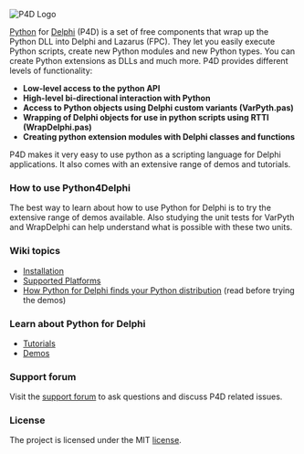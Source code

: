 ![P4D Logo](https://github.com/pyscripter/python4delphi/wiki/Images/Python4Delphi(wide-transparent).png)

[Python](https://www.python.org) for [Delphi](https://www.delphi.com/) (P4D) is a set of free components that wrap up the Python DLL into Delphi and Lazarus (FPC). They let you easily execute Python scripts, create new Python modules and new Python types. You can create Python extensions as DLLs and much more. P4D provides different levels of functionality:

  * **Low-level access to the python API**
  * **High-level bi-directional interaction with Python**
  * **Access to Python objects using Delphi custom variants (VarPyth.pas)**
  * **Wrapping of Delphi objects for use in python scripts using RTTI (WrapDelphi.pas)**
  * **Creating python extension modules with Delphi classes and functions**

P4D makes it very easy to use python as a scripting language for Delphi applications. It also comes with an extensive range of demos and tutorials.

### How to use Python4Delphi ###

The best way to learn about how to use Python for Delphi is to try the extensive range of demos available.  Also studying the unit tests for VarPyth and WrapDelphi can help understand what is possible with these two units.

### Wiki topics
- [Installation](https://github.com/pyscripter/python4delphi/wiki/Installation)
- [Supported Platforms](https://github.com/pyscripter/python4delphi/wiki/SupportedPlatforms)
- [How Python for Delphi finds your Python distribution](https://github.com/pyscripter/python4delphi/wiki/FindingPython) (read before trying the demos)

### Learn about Python for Delphi
- [Tutorials](https://github.com/pyscripter/python4delphi/tree/master/Tutorials) 
- [Demos](https://github.com/pyscripter/python4delphi/tree/master/Demos)

### Support forum

Visit the [support forum](https://en.delphipraxis.net/forum/39-python4delphi/) to ask questions and discuss P4D related issues.

### License
The project is licensed under the MIT [license](https://github.com/pyscripter/python4delphi/blob/master/LICENSE).
